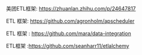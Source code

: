 美团ETL框架: https://zhuanlan.zhihu.com/p/24647817

ETL 框架: https://github.com/agronholm/apscheduler

ETL 框架 : https://github.com/mara/data-integration


ETL框架 :https://github.com/seanharr11/etlalchemy
